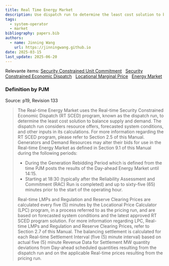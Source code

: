 ```yaml
---
title: Real Time Energy Market
description: Use dispatch run to determine the least cost solution to balance supply and demand.
tags:
  - system-operator
  - market
bibliography: papers.bib
authors:
  - name: Jinning Wang
    url: https://jinningwang.github.io
date: 2025-03-15
last_update: 2025-06-20
---
```


Relevante items: [Security Constrained Unit Commitment](/wiki/security-constrained-unit-commitment) &nbsp; [Security Constrained Economic Dispatch](/wiki/security-constrained-economic-dispatch) &nbsp; [Locational Marginal Price](/wiki/locational-marginal-price) &nbsp; [Energy Market](/wiki/energy-market)

### Definition by PJM

Source: <d-cite key="pjm2024m11"></d-cite> p19, Revision 133

> The Real-time Energy Market uses the Real-time Security Constrained Economic Dispatch (RT SCED) program, known as the dispatch run, to determine the least cost solution to balance supply and demand.
> The dispatch run considers resource offers, forecasted system conditions, and other inputs in its calculations.
> For more information regarding the RT SCED program, please refer to Section 2.5 of this Manual.
> Generators and Demand Resources may alter their bids for use in the Real-time Energy Market as defined in Section 9.1 of this Manual during the following periods:
>
> - During the Generation Rebidding Period which is defined from the time PJM posts the results of the Day-ahead Energy Market until 14:15.
> - Starting at 18:30 (typically after the Reliability Assessment and Commitment (RAC) Run is completed) and up to sixty-five (65) minutes prior to the start of the operating hour.
>
> Real-time LMPs and Regulation and Reserve Clearing Prices are calculated every five (5) minutes by the Locational Price Calculator (LPC) program, in a process referred to as the pricing run, and are based on forecasted system conditions and the latest approved RT SCED program solution.
> For more information regarding LPC, Real-time LMPs and Regulation and Reserve Clearing Prices, refer to Section 2.7 of this Manual.
> The balancing settlement is calculated for each Real-time Settlement Interval (five (5) minute interval) based on actual five (5) minute Revenue Data for Settlement MW quantity deviations from Day-ahead scheduled quantities resulting from the dispatch run and on the applicable Real-time prices resulting from the pricing run.
